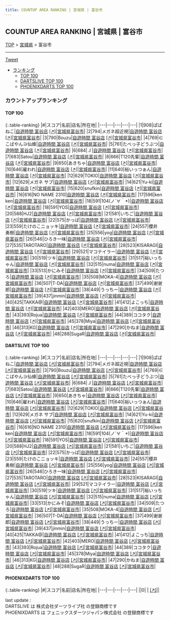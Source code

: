 ```yaml
---
title: COUNTUP AREA RANKING | 宮城県 | 富谷市
---
```

## COUNTUP AREA RANKING | 宮城県 | 富谷市

[TOP](/darts/rank/) > [宮城県](/darts/rank/宮城県/) > 富谷市

___

<a href="https://twitter.com/share?ref_src=twsrc%5Etfw" data-text="COUNTUP AREA RANKING | 宮城県富谷市" class="twitter-share-button" data-hashtags="DARTSLIVE,PHOENIXDARTS,darts,ダーツ" data-show-count="false">Tweet</a>

* [ランキング](#カウントアップランキング)
    * [TOP 100](#top-100)
    * [DARTSLIVE TOP 100](#dartslive-top-100)
    * [PHOENIXDARTS TOP 100](#phoenixdarts-top-100)

### カウントアップランキング

#### TOP 100



{:.table-ranking}
|#|スコア|名前|店名|所在地|
|---|---|---|---|---|
|1|908|<span class="rank-name-dl">ぱぱねこ</span>|<a href="/darts/rank/shops/6389c2f3322e246d0d9b047a20a7ba1e.html">自遊時間 富谷店</a> <a href="https://search.dartslive.com/jp/shop/6389c2f3322e246d0d9b047a20a7ba1e">[↗]</a>|<a href="/darts/rank/宮城県/富谷市">宮城県富谷市</a>|
|2|794|<span class="rank-name-dl">メガネ超近視</span>|<a href="/darts/rank/shops/6389c2f3322e246d0d9b047a20a7ba1e.html">自遊時間 富谷店</a> <a href="https://search.dartslive.com/jp/shop/6389c2f3322e246d0d9b047a20a7ba1e">[↗]</a>|<a href="/darts/rank/宮城県/富谷市">宮城県富谷市</a>|
|3|790|<span class="rank-name-dl">Bouzu</span>|<a href="/darts/rank/shops/6389c2f3322e246d0d9b047a20a7ba1e.html">自遊時間 富谷店</a> <a href="https://search.dartslive.com/jp/shop/6389c2f3322e246d0d9b047a20a7ba1e">[↗]</a>|<a href="/darts/rank/宮城県/富谷市">宮城県富谷市</a>|
|4|769|<span class="rank-name-dl">∈こばやん∋仙蜂</span>|<a href="/darts/rank/shops/6389c2f3322e246d0d9b047a20a7ba1e.html">自遊時間 富谷店</a> <a href="https://search.dartslive.com/jp/shop/6389c2f3322e246d0d9b047a20a7ba1e">[↗]</a>|<a href="/darts/rank/宮城県/富谷市">宮城県富谷市</a>|
|5|761|<span class="rank-name-dl">たべっ子どうぶつ</span>|<a href="/darts/rank/shops/6389c2f3322e246d0d9b047a20a7ba1e.html">自遊時間 富谷店</a> <a href="https://search.dartslive.com/jp/shop/6389c2f3322e246d0d9b047a20a7ba1e">[↗]</a>|<a href="/darts/rank/宮城県/富谷市">宮城県富谷市</a>|
|6|684|<span class="rank-name-dl">Ｊ</span>|<a href="/darts/rank/shops/6389c2f3322e246d0d9b047a20a7ba1e.html">自遊時間 富谷店</a> <a href="https://search.dartslive.com/jp/shop/6389c2f3322e246d0d9b047a20a7ba1e">[↗]</a>|<a href="/darts/rank/宮城県/富谷市">宮城県富谷市</a>|
|7|683|<span class="rank-name-dl">Satou</span>|<a href="/darts/rank/shops/6389c2f3322e246d0d9b047a20a7ba1e.html">自遊時間 富谷店</a> <a href="https://search.dartslive.com/jp/shop/6389c2f3322e246d0d9b047a20a7ba1e">[↗]</a>|<a href="/darts/rank/宮城県/富谷市">宮城県富谷市</a>|
|8|666|<span class="rank-name-dl">T120先輩</span>|<a href="/darts/rank/shops/6389c2f3322e246d0d9b047a20a7ba1e.html">自遊時間 富谷店</a> <a href="https://search.dartslive.com/jp/shop/6389c2f3322e246d0d9b047a20a7ba1e">[↗]</a>|<a href="/darts/rank/宮城県/富谷市">宮城県富谷市</a>|
|9|650|<span class="rank-name-dl">あきちゃ</span>|<a href="/darts/rank/shops/6389c2f3322e246d0d9b047a20a7ba1e.html">自遊時間 富谷店</a> <a href="https://search.dartslive.com/jp/shop/6389c2f3322e246d0d9b047a20a7ba1e">[↗]</a>|<a href="/darts/rank/宮城県/富谷市">宮城県富谷市</a>|
|10|646|<span class="rank-name-dl">雇われ</span>|<a href="/darts/rank/shops/6389c2f3322e246d0d9b047a20a7ba1e.html">自遊時間 富谷店</a> <a href="https://search.dartslive.com/jp/shop/6389c2f3322e246d0d9b047a20a7ba1e">[↗]</a>|<a href="/darts/rank/宮城県/富谷市">宮城県富谷市</a>|
|11|640|<span class="rank-name-dl">裕いっつぁん</span>|<a href="/darts/rank/shops/6389c2f3322e246d0d9b047a20a7ba1e.html">自遊時間 富谷店</a> <a href="https://search.dartslive.com/jp/shop/6389c2f3322e246d0d9b047a20a7ba1e">[↗]</a>|<a href="/darts/rank/宮城県/富谷市">宮城県富谷市</a>|
|12|629|<span class="rank-name-dl">TOKIO</span>|<a href="/darts/rank/shops/6389c2f3322e246d0d9b047a20a7ba1e.html">自遊時間 富谷店</a> <a href="https://search.dartslive.com/jp/shop/6389c2f3322e246d0d9b047a20a7ba1e">[↗]</a>|<a href="/darts/rank/宮城県/富谷市">宮城県富谷市</a>|
|12|629|<span class="rank-name-dl">メガネ サブ</span>|<a href="/darts/rank/shops/6389c2f3322e246d0d9b047a20a7ba1e.html">自遊時間 富谷店</a> <a href="https://search.dartslive.com/jp/shop/6389c2f3322e246d0d9b047a20a7ba1e">[↗]</a>|<a href="/darts/rank/宮城県/富谷市">宮城県富谷市</a>|
|14|621|<span class="rank-name-dl">Yu-ki</span>|<a href="/darts/rank/shops/6389c2f3322e246d0d9b047a20a7ba1e.html">自遊時間 富谷店</a> <a href="https://search.dartslive.com/jp/shop/6389c2f3322e246d0d9b047a20a7ba1e">[↗]</a>|<a href="/darts/rank/宮城県/富谷市">宮城県富谷市</a>|
|15|620|<span class="rank-name-dl">snufkin</span>|<a href="/darts/rank/shops/6389c2f3322e246d0d9b047a20a7ba1e.html">自遊時間 富谷店</a> <a href="https://search.dartslive.com/jp/shop/6389c2f3322e246d0d9b047a20a7ba1e">[↗]</a>|<a href="/darts/rank/宮城県/富谷市">宮城県富谷市</a>|
|16|616|<span class="rank-name-dl">NO NAME 2310</span>|<a href="/darts/rank/shops/6389c2f3322e246d0d9b047a20a7ba1e.html">自遊時間 富谷店</a> <a href="https://search.dartslive.com/jp/shop/6389c2f3322e246d0d9b047a20a7ba1e">[↗]</a>|<a href="/darts/rank/宮城県/富谷市">宮城県富谷市</a>|
|17|596|<span class="rank-name-dl">ken ken</span>|<a href="/darts/rank/shops/6389c2f3322e246d0d9b047a20a7ba1e.html">自遊時間 富谷店</a> <a href="https://search.dartslive.com/jp/shop/6389c2f3322e246d0d9b047a20a7ba1e">[↗]</a>|<a href="/darts/rank/宮城県/富谷市">宮城県富谷市</a>|
|18|591|<span class="rank-name-dl">104(ノ´∀｀*)</span>|<a href="/darts/rank/shops/6389c2f3322e246d0d9b047a20a7ba1e.html">自遊時間 富谷店</a> <a href="https://search.dartslive.com/jp/shop/6389c2f3322e246d0d9b047a20a7ba1e">[↗]</a>|<a href="/darts/rank/宮城県/富谷市">宮城県富谷市</a>|
|18|591|<span class="rank-name-dl">YOS</span>|<a href="/darts/rank/shops/6389c2f3322e246d0d9b047a20a7ba1e.html">自遊時間 富谷店</a> <a href="https://search.dartslive.com/jp/shop/6389c2f3322e246d0d9b047a20a7ba1e">[↗]</a>|<a href="/darts/rank/宮城県/富谷市">宮城県富谷市</a>|
|20|588|<span class="rank-name-dl">HJ2</span>|<a href="/darts/rank/shops/6389c2f3322e246d0d9b047a20a7ba1e.html">自遊時間 富谷店</a> <a href="https://search.dartslive.com/jp/shop/6389c2f3322e246d0d9b047a20a7ba1e">[↗]</a>|<a href="/darts/rank/宮城県/富谷市">宮城県富谷市</a>|
|21|581|<span class="rank-name-dl">いちご</span>|<a href="/darts/rank/shops/6389c2f3322e246d0d9b047a20a7ba1e.html">自遊時間 富谷店</a> <a href="https://search.dartslive.com/jp/shop/6389c2f3322e246d0d9b047a20a7ba1e">[↗]</a>|<a href="/darts/rank/宮城県/富谷市">宮城県富谷市</a>|
|22|575|<span class="rank-name-dl">かっぱ</span>|<a href="/darts/rank/shops/6389c2f3322e246d0d9b047a20a7ba1e.html">自遊時間 富谷店</a> <a href="https://search.dartslive.com/jp/shop/6389c2f3322e246d0d9b047a20a7ba1e">[↗]</a>|<a href="/darts/rank/宮城県/富谷市">宮城県富谷市</a>|
|23|559|<span class="rank-name-dl">たけのこニョッキ</span>|<a href="/darts/rank/shops/6389c2f3322e246d0d9b047a20a7ba1e.html">自遊時間 富谷店</a> <a href="https://search.dartslive.com/jp/shop/6389c2f3322e246d0d9b047a20a7ba1e">[↗]</a>|<a href="/darts/rank/宮城県/富谷市">宮城県富谷市</a>|
|24|557|<span class="rank-name-dl">櫻井　勇樹</span>|<a href="/darts/rank/shops/6389c2f3322e246d0d9b047a20a7ba1e.html">自遊時間 富谷店</a> <a href="https://search.dartslive.com/jp/shop/6389c2f3322e246d0d9b047a20a7ba1e">[↗]</a>|<a href="/darts/rank/宮城県/富谷市">宮城県富谷市</a>|
|25|556|<span class="rank-name-dl">yog</span>|<a href="/darts/rank/shops/6389c2f3322e246d0d9b047a20a7ba1e.html">自遊時間 富谷店</a> <a href="https://search.dartslive.com/jp/shop/6389c2f3322e246d0d9b047a20a7ba1e">[↗]</a>|<a href="/darts/rank/宮城県/富谷市">宮城県富谷市</a>|
|26|546|<span class="rank-name-dl">ひろき一味</span>|<a href="/darts/rank/shops/6389c2f3322e246d0d9b047a20a7ba1e.html">自遊時間 富谷店</a> <a href="https://search.dartslive.com/jp/shop/6389c2f3322e246d0d9b047a20a7ba1e">[↗]</a>|<a href="/darts/rank/宮城県/富谷市">宮城県富谷市</a>|
|27|535|<span class="rank-name-dl">TAROTARO</span>|<a href="/darts/rank/shops/6389c2f3322e246d0d9b047a20a7ba1e.html">自遊時間 富谷店</a> <a href="https://search.dartslive.com/jp/shop/6389c2f3322e246d0d9b047a20a7ba1e">[↗]</a>|<a href="/darts/rank/宮城県/富谷市">宮城県富谷市</a>|
|28|523|<span class="rank-name-dl">KISARAGI</span>|<a href="/darts/rank/shops/6389c2f3322e246d0d9b047a20a7ba1e.html">自遊時間 富谷店</a> <a href="https://search.dartslive.com/jp/shop/6389c2f3322e246d0d9b047a20a7ba1e">[↗]</a>|<a href="/darts/rank/宮城県/富谷市">宮城県富谷市</a>|
|29|521|<span class="rank-name-dl">マコテイラー</span>|<a href="/darts/rank/shops/6389c2f3322e246d0d9b047a20a7ba1e.html">自遊時間 富谷店</a> <a href="https://search.dartslive.com/jp/shop/6389c2f3322e246d0d9b047a20a7ba1e">[↗]</a>|<a href="/darts/rank/宮城県/富谷市">宮城県富谷市</a>|
|30|519|<span class="rank-name-dl">ツキ</span>|<a href="/darts/rank/shops/6389c2f3322e246d0d9b047a20a7ba1e.html">自遊時間 富谷店</a> <a href="https://search.dartslive.com/jp/shop/6389c2f3322e246d0d9b047a20a7ba1e">[↗]</a>|<a href="/darts/rank/宮城県/富谷市">宮城県富谷市</a>|
|31|517|<span class="rank-name-dl">裕いっちゃん</span>|<a href="/darts/rank/shops/6389c2f3322e246d0d9b047a20a7ba1e.html">自遊時間 富谷店</a> <a href="https://search.dartslive.com/jp/shop/6389c2f3322e246d0d9b047a20a7ba1e">[↗]</a>|<a href="/darts/rank/宮城県/富谷市">宮城県富谷市</a>|
|32|515|<span class="rank-name-dl">numa</span>|<a href="/darts/rank/shops/6389c2f3322e246d0d9b047a20a7ba1e.html">自遊時間 富谷店</a> <a href="https://search.dartslive.com/jp/shop/6389c2f3322e246d0d9b047a20a7ba1e">[↗]</a>|<a href="/darts/rank/宮城県/富谷市">宮城県富谷市</a>|
|33|513|<span class="rank-name-dl">かにみそ</span>|<a href="/darts/rank/shops/6389c2f3322e246d0d9b047a20a7ba1e.html">自遊時間 富谷店</a> <a href="https://search.dartslive.com/jp/shop/6389c2f3322e246d0d9b047a20a7ba1e">[↗]</a>|<a href="/darts/rank/宮城県/富谷市">宮城県富谷市</a>|
|34|509|<span class="rank-name-dl">たつろ</span>|<a href="/darts/rank/shops/6389c2f3322e246d0d9b047a20a7ba1e.html">自遊時間 富谷店</a> <a href="https://search.dartslive.com/jp/shop/6389c2f3322e246d0d9b047a20a7ba1e">[↗]</a>|<a href="/darts/rank/宮城県/富谷市">宮城県富谷市</a>|
|35|508|<span class="rank-name-dl">MOKA-4</span>|<a href="/darts/rank/shops/6389c2f3322e246d0d9b047a20a7ba1e.html">自遊時間 富谷店</a> <a href="https://search.dartslive.com/jp/shop/6389c2f3322e246d0d9b047a20a7ba1e">[↗]</a>|<a href="/darts/rank/宮城県/富谷市">宮城県富谷市</a>|
|36|507|<span class="rank-name-dl">T-DA</span>|<a href="/darts/rank/shops/6389c2f3322e246d0d9b047a20a7ba1e.html">自遊時間 富谷店</a> <a href="https://search.dartslive.com/jp/shop/6389c2f3322e246d0d9b047a20a7ba1e">[↗]</a>|<a href="/darts/rank/宮城県/富谷市">宮城県富谷市</a>|
|37|499|<span class="rank-name-dl">谢谢郎</span>|<a href="/darts/rank/shops/6389c2f3322e246d0d9b047a20a7ba1e.html">自遊時間 富谷店</a> <a href="https://search.dartslive.com/jp/shop/6389c2f3322e246d0d9b047a20a7ba1e">[↗]</a>|<a href="/darts/rank/宮城県/富谷市">宮城県富谷市</a>|
|38|449|<span class="rank-name-dl">うっちー</span>|<a href="/darts/rank/shops/6389c2f3322e246d0d9b047a20a7ba1e.html">自遊時間 富谷店</a> <a href="https://search.dartslive.com/jp/shop/6389c2f3322e246d0d9b047a20a7ba1e">[↗]</a>|<a href="/darts/rank/宮城県/富谷市">宮城県富谷市</a>|
|39|437|<span class="rank-name-dl">jinmin</span>|<a href="/darts/rank/shops/6389c2f3322e246d0d9b047a20a7ba1e.html">自遊時間 富谷店</a> <a href="https://search.dartslive.com/jp/shop/6389c2f3322e246d0d9b047a20a7ba1e">[↗]</a>|<a href="/darts/rank/宮城県/富谷市">宮城県富谷市</a>|
|40|425|<span class="rank-name-dl">TAKKA@</span>|<a href="/darts/rank/shops/6389c2f3322e246d0d9b047a20a7ba1e.html">自遊時間 富谷店</a> <a href="https://search.dartslive.com/jp/shop/6389c2f3322e246d0d9b047a20a7ba1e">[↗]</a>|<a href="/darts/rank/宮城県/富谷市">宮城県富谷市</a>|
|41|412|<span class="rank-name-dl">よこっち</span>|<a href="/darts/rank/shops/6389c2f3322e246d0d9b047a20a7ba1e.html">自遊時間 富谷店</a> <a href="https://search.dartslive.com/jp/shop/6389c2f3322e246d0d9b047a20a7ba1e">[↗]</a>|<a href="/darts/rank/宮城県/富谷市">宮城県富谷市</a>|
|42|403|<span class="rank-name-dl">MERO</span>|<a href="/darts/rank/shops/6389c2f3322e246d0d9b047a20a7ba1e.html">自遊時間 富谷店</a> <a href="https://search.dartslive.com/jp/shop/6389c2f3322e246d0d9b047a20a7ba1e">[↗]</a>|<a href="/darts/rank/宮城県/富谷市">宮城県富谷市</a>|
|43|393|<span class="rank-name-dl">Rojua</span>|<a href="/darts/rank/shops/6389c2f3322e246d0d9b047a20a7ba1e.html">自遊時間 富谷店</a> <a href="https://search.dartslive.com/jp/shop/6389c2f3322e246d0d9b047a20a7ba1e">[↗]</a>|<a href="/darts/rank/宮城県/富谷市">宮城県富谷市</a>|
|44|389|<span class="rank-name-dl">ココタク</span>|<a href="/darts/rank/shops/6389c2f3322e246d0d9b047a20a7ba1e.html">自遊時間 富谷店</a> <a href="https://search.dartslive.com/jp/shop/6389c2f3322e246d0d9b047a20a7ba1e">[↗]</a>|<a href="/darts/rank/宮城県/富谷市">宮城県富谷市</a>|
|45|378|<span class="rank-name-dl">Miya</span>|<a href="/darts/rank/shops/6389c2f3322e246d0d9b047a20a7ba1e.html">自遊時間 富谷店</a> <a href="https://search.dartslive.com/jp/shop/6389c2f3322e246d0d9b047a20a7ba1e">[↗]</a>|<a href="/darts/rank/宮城県/富谷市">宮城県富谷市</a>|
|46|313|<span class="rank-name-dl">KG</span>|<a href="/darts/rank/shops/6389c2f3322e246d0d9b047a20a7ba1e.html">自遊時間 富谷店</a> <a href="https://search.dartslive.com/jp/shop/6389c2f3322e246d0d9b047a20a7ba1e">[↗]</a>|<a href="/darts/rank/宮城県/富谷市">宮城県富谷市</a>|
|47|290|<span class="rank-name-dl">かねま</span>|<a href="/darts/rank/shops/6389c2f3322e246d0d9b047a20a7ba1e.html">自遊時間 富谷店</a> <a href="https://search.dartslive.com/jp/shop/6389c2f3322e246d0d9b047a20a7ba1e">[↗]</a>|<a href="/darts/rank/宮城県/富谷市">宮城県富谷市</a>|
|48|288|<span class="rank-name-dl">SugaR</span>|<a href="/darts/rank/shops/6389c2f3322e246d0d9b047a20a7ba1e.html">自遊時間 富谷店</a> <a href="https://search.dartslive.com/jp/shop/6389c2f3322e246d0d9b047a20a7ba1e">[↗]</a>|<a href="/darts/rank/宮城県/富谷市">宮城県富谷市</a>|


#### DARTSLIVE TOP 100



{:.table-ranking}
|#|スコア|名前|店名|所在地|
|---|---|---|---|---|
|1|908|<span class="rank-name-dl">ぱぱねこ</span>|<a href="/darts/rank/shops/6389c2f3322e246d0d9b047a20a7ba1e.html">自遊時間 富谷店</a> <a href="https://search.dartslive.com/jp/shop/6389c2f3322e246d0d9b047a20a7ba1e">[↗]</a>|<a href="/darts/rank/宮城県/富谷市">宮城県富谷市</a>|
|2|794|<span class="rank-name-dl">メガネ超近視</span>|<a href="/darts/rank/shops/6389c2f3322e246d0d9b047a20a7ba1e.html">自遊時間 富谷店</a> <a href="https://search.dartslive.com/jp/shop/6389c2f3322e246d0d9b047a20a7ba1e">[↗]</a>|<a href="/darts/rank/宮城県/富谷市">宮城県富谷市</a>|
|3|790|<span class="rank-name-dl">Bouzu</span>|<a href="/darts/rank/shops/6389c2f3322e246d0d9b047a20a7ba1e.html">自遊時間 富谷店</a> <a href="https://search.dartslive.com/jp/shop/6389c2f3322e246d0d9b047a20a7ba1e">[↗]</a>|<a href="/darts/rank/宮城県/富谷市">宮城県富谷市</a>|
|4|769|<span class="rank-name-dl">∈こばやん∋仙蜂</span>|<a href="/darts/rank/shops/6389c2f3322e246d0d9b047a20a7ba1e.html">自遊時間 富谷店</a> <a href="https://search.dartslive.com/jp/shop/6389c2f3322e246d0d9b047a20a7ba1e">[↗]</a>|<a href="/darts/rank/宮城県/富谷市">宮城県富谷市</a>|
|5|761|<span class="rank-name-dl">たべっ子どうぶつ</span>|<a href="/darts/rank/shops/6389c2f3322e246d0d9b047a20a7ba1e.html">自遊時間 富谷店</a> <a href="https://search.dartslive.com/jp/shop/6389c2f3322e246d0d9b047a20a7ba1e">[↗]</a>|<a href="/darts/rank/宮城県/富谷市">宮城県富谷市</a>|
|6|684|<span class="rank-name-dl">Ｊ</span>|<a href="/darts/rank/shops/6389c2f3322e246d0d9b047a20a7ba1e.html">自遊時間 富谷店</a> <a href="https://search.dartslive.com/jp/shop/6389c2f3322e246d0d9b047a20a7ba1e">[↗]</a>|<a href="/darts/rank/宮城県/富谷市">宮城県富谷市</a>|
|7|683|<span class="rank-name-dl">Satou</span>|<a href="/darts/rank/shops/6389c2f3322e246d0d9b047a20a7ba1e.html">自遊時間 富谷店</a> <a href="https://search.dartslive.com/jp/shop/6389c2f3322e246d0d9b047a20a7ba1e">[↗]</a>|<a href="/darts/rank/宮城県/富谷市">宮城県富谷市</a>|
|8|666|<span class="rank-name-dl">T120先輩</span>|<a href="/darts/rank/shops/6389c2f3322e246d0d9b047a20a7ba1e.html">自遊時間 富谷店</a> <a href="https://search.dartslive.com/jp/shop/6389c2f3322e246d0d9b047a20a7ba1e">[↗]</a>|<a href="/darts/rank/宮城県/富谷市">宮城県富谷市</a>|
|9|650|<span class="rank-name-dl">あきちゃ</span>|<a href="/darts/rank/shops/6389c2f3322e246d0d9b047a20a7ba1e.html">自遊時間 富谷店</a> <a href="https://search.dartslive.com/jp/shop/6389c2f3322e246d0d9b047a20a7ba1e">[↗]</a>|<a href="/darts/rank/宮城県/富谷市">宮城県富谷市</a>|
|10|646|<span class="rank-name-dl">雇われ</span>|<a href="/darts/rank/shops/6389c2f3322e246d0d9b047a20a7ba1e.html">自遊時間 富谷店</a> <a href="https://search.dartslive.com/jp/shop/6389c2f3322e246d0d9b047a20a7ba1e">[↗]</a>|<a href="/darts/rank/宮城県/富谷市">宮城県富谷市</a>|
|11|640|<span class="rank-name-dl">裕いっつぁん</span>|<a href="/darts/rank/shops/6389c2f3322e246d0d9b047a20a7ba1e.html">自遊時間 富谷店</a> <a href="https://search.dartslive.com/jp/shop/6389c2f3322e246d0d9b047a20a7ba1e">[↗]</a>|<a href="/darts/rank/宮城県/富谷市">宮城県富谷市</a>|
|12|629|<span class="rank-name-dl">TOKIO</span>|<a href="/darts/rank/shops/6389c2f3322e246d0d9b047a20a7ba1e.html">自遊時間 富谷店</a> <a href="https://search.dartslive.com/jp/shop/6389c2f3322e246d0d9b047a20a7ba1e">[↗]</a>|<a href="/darts/rank/宮城県/富谷市">宮城県富谷市</a>|
|12|629|<span class="rank-name-dl">メガネ サブ</span>|<a href="/darts/rank/shops/6389c2f3322e246d0d9b047a20a7ba1e.html">自遊時間 富谷店</a> <a href="https://search.dartslive.com/jp/shop/6389c2f3322e246d0d9b047a20a7ba1e">[↗]</a>|<a href="/darts/rank/宮城県/富谷市">宮城県富谷市</a>|
|14|621|<span class="rank-name-dl">Yu-ki</span>|<a href="/darts/rank/shops/6389c2f3322e246d0d9b047a20a7ba1e.html">自遊時間 富谷店</a> <a href="https://search.dartslive.com/jp/shop/6389c2f3322e246d0d9b047a20a7ba1e">[↗]</a>|<a href="/darts/rank/宮城県/富谷市">宮城県富谷市</a>|
|15|620|<span class="rank-name-dl">snufkin</span>|<a href="/darts/rank/shops/6389c2f3322e246d0d9b047a20a7ba1e.html">自遊時間 富谷店</a> <a href="https://search.dartslive.com/jp/shop/6389c2f3322e246d0d9b047a20a7ba1e">[↗]</a>|<a href="/darts/rank/宮城県/富谷市">宮城県富谷市</a>|
|16|616|<span class="rank-name-dl">NO NAME 2310</span>|<a href="/darts/rank/shops/6389c2f3322e246d0d9b047a20a7ba1e.html">自遊時間 富谷店</a> <a href="https://search.dartslive.com/jp/shop/6389c2f3322e246d0d9b047a20a7ba1e">[↗]</a>|<a href="/darts/rank/宮城県/富谷市">宮城県富谷市</a>|
|17|596|<span class="rank-name-dl">ken ken</span>|<a href="/darts/rank/shops/6389c2f3322e246d0d9b047a20a7ba1e.html">自遊時間 富谷店</a> <a href="https://search.dartslive.com/jp/shop/6389c2f3322e246d0d9b047a20a7ba1e">[↗]</a>|<a href="/darts/rank/宮城県/富谷市">宮城県富谷市</a>|
|18|591|<span class="rank-name-dl">104(ノ´∀｀*)</span>|<a href="/darts/rank/shops/6389c2f3322e246d0d9b047a20a7ba1e.html">自遊時間 富谷店</a> <a href="https://search.dartslive.com/jp/shop/6389c2f3322e246d0d9b047a20a7ba1e">[↗]</a>|<a href="/darts/rank/宮城県/富谷市">宮城県富谷市</a>|
|18|591|<span class="rank-name-dl">YOS</span>|<a href="/darts/rank/shops/6389c2f3322e246d0d9b047a20a7ba1e.html">自遊時間 富谷店</a> <a href="https://search.dartslive.com/jp/shop/6389c2f3322e246d0d9b047a20a7ba1e">[↗]</a>|<a href="/darts/rank/宮城県/富谷市">宮城県富谷市</a>|
|20|588|<span class="rank-name-dl">HJ2</span>|<a href="/darts/rank/shops/6389c2f3322e246d0d9b047a20a7ba1e.html">自遊時間 富谷店</a> <a href="https://search.dartslive.com/jp/shop/6389c2f3322e246d0d9b047a20a7ba1e">[↗]</a>|<a href="/darts/rank/宮城県/富谷市">宮城県富谷市</a>|
|21|581|<span class="rank-name-dl">いちご</span>|<a href="/darts/rank/shops/6389c2f3322e246d0d9b047a20a7ba1e.html">自遊時間 富谷店</a> <a href="https://search.dartslive.com/jp/shop/6389c2f3322e246d0d9b047a20a7ba1e">[↗]</a>|<a href="/darts/rank/宮城県/富谷市">宮城県富谷市</a>|
|22|575|<span class="rank-name-dl">かっぱ</span>|<a href="/darts/rank/shops/6389c2f3322e246d0d9b047a20a7ba1e.html">自遊時間 富谷店</a> <a href="https://search.dartslive.com/jp/shop/6389c2f3322e246d0d9b047a20a7ba1e">[↗]</a>|<a href="/darts/rank/宮城県/富谷市">宮城県富谷市</a>|
|23|559|<span class="rank-name-dl">たけのこニョッキ</span>|<a href="/darts/rank/shops/6389c2f3322e246d0d9b047a20a7ba1e.html">自遊時間 富谷店</a> <a href="https://search.dartslive.com/jp/shop/6389c2f3322e246d0d9b047a20a7ba1e">[↗]</a>|<a href="/darts/rank/宮城県/富谷市">宮城県富谷市</a>|
|24|557|<span class="rank-name-dl">櫻井　勇樹</span>|<a href="/darts/rank/shops/6389c2f3322e246d0d9b047a20a7ba1e.html">自遊時間 富谷店</a> <a href="https://search.dartslive.com/jp/shop/6389c2f3322e246d0d9b047a20a7ba1e">[↗]</a>|<a href="/darts/rank/宮城県/富谷市">宮城県富谷市</a>|
|25|556|<span class="rank-name-dl">yog</span>|<a href="/darts/rank/shops/6389c2f3322e246d0d9b047a20a7ba1e.html">自遊時間 富谷店</a> <a href="https://search.dartslive.com/jp/shop/6389c2f3322e246d0d9b047a20a7ba1e">[↗]</a>|<a href="/darts/rank/宮城県/富谷市">宮城県富谷市</a>|
|26|546|<span class="rank-name-dl">ひろき一味</span>|<a href="/darts/rank/shops/6389c2f3322e246d0d9b047a20a7ba1e.html">自遊時間 富谷店</a> <a href="https://search.dartslive.com/jp/shop/6389c2f3322e246d0d9b047a20a7ba1e">[↗]</a>|<a href="/darts/rank/宮城県/富谷市">宮城県富谷市</a>|
|27|535|<span class="rank-name-dl">TAROTARO</span>|<a href="/darts/rank/shops/6389c2f3322e246d0d9b047a20a7ba1e.html">自遊時間 富谷店</a> <a href="https://search.dartslive.com/jp/shop/6389c2f3322e246d0d9b047a20a7ba1e">[↗]</a>|<a href="/darts/rank/宮城県/富谷市">宮城県富谷市</a>|
|28|523|<span class="rank-name-dl">KISARAGI</span>|<a href="/darts/rank/shops/6389c2f3322e246d0d9b047a20a7ba1e.html">自遊時間 富谷店</a> <a href="https://search.dartslive.com/jp/shop/6389c2f3322e246d0d9b047a20a7ba1e">[↗]</a>|<a href="/darts/rank/宮城県/富谷市">宮城県富谷市</a>|
|29|521|<span class="rank-name-dl">マコテイラー</span>|<a href="/darts/rank/shops/6389c2f3322e246d0d9b047a20a7ba1e.html">自遊時間 富谷店</a> <a href="https://search.dartslive.com/jp/shop/6389c2f3322e246d0d9b047a20a7ba1e">[↗]</a>|<a href="/darts/rank/宮城県/富谷市">宮城県富谷市</a>|
|30|519|<span class="rank-name-dl">ツキ</span>|<a href="/darts/rank/shops/6389c2f3322e246d0d9b047a20a7ba1e.html">自遊時間 富谷店</a> <a href="https://search.dartslive.com/jp/shop/6389c2f3322e246d0d9b047a20a7ba1e">[↗]</a>|<a href="/darts/rank/宮城県/富谷市">宮城県富谷市</a>|
|31|517|<span class="rank-name-dl">裕いっちゃん</span>|<a href="/darts/rank/shops/6389c2f3322e246d0d9b047a20a7ba1e.html">自遊時間 富谷店</a> <a href="https://search.dartslive.com/jp/shop/6389c2f3322e246d0d9b047a20a7ba1e">[↗]</a>|<a href="/darts/rank/宮城県/富谷市">宮城県富谷市</a>|
|32|515|<span class="rank-name-dl">numa</span>|<a href="/darts/rank/shops/6389c2f3322e246d0d9b047a20a7ba1e.html">自遊時間 富谷店</a> <a href="https://search.dartslive.com/jp/shop/6389c2f3322e246d0d9b047a20a7ba1e">[↗]</a>|<a href="/darts/rank/宮城県/富谷市">宮城県富谷市</a>|
|33|513|<span class="rank-name-dl">かにみそ</span>|<a href="/darts/rank/shops/6389c2f3322e246d0d9b047a20a7ba1e.html">自遊時間 富谷店</a> <a href="https://search.dartslive.com/jp/shop/6389c2f3322e246d0d9b047a20a7ba1e">[↗]</a>|<a href="/darts/rank/宮城県/富谷市">宮城県富谷市</a>|
|34|509|<span class="rank-name-dl">たつろ</span>|<a href="/darts/rank/shops/6389c2f3322e246d0d9b047a20a7ba1e.html">自遊時間 富谷店</a> <a href="https://search.dartslive.com/jp/shop/6389c2f3322e246d0d9b047a20a7ba1e">[↗]</a>|<a href="/darts/rank/宮城県/富谷市">宮城県富谷市</a>|
|35|508|<span class="rank-name-dl">MOKA-4</span>|<a href="/darts/rank/shops/6389c2f3322e246d0d9b047a20a7ba1e.html">自遊時間 富谷店</a> <a href="https://search.dartslive.com/jp/shop/6389c2f3322e246d0d9b047a20a7ba1e">[↗]</a>|<a href="/darts/rank/宮城県/富谷市">宮城県富谷市</a>|
|36|507|<span class="rank-name-dl">T-DA</span>|<a href="/darts/rank/shops/6389c2f3322e246d0d9b047a20a7ba1e.html">自遊時間 富谷店</a> <a href="https://search.dartslive.com/jp/shop/6389c2f3322e246d0d9b047a20a7ba1e">[↗]</a>|<a href="/darts/rank/宮城県/富谷市">宮城県富谷市</a>|
|37|499|<span class="rank-name-dl">谢谢郎</span>|<a href="/darts/rank/shops/6389c2f3322e246d0d9b047a20a7ba1e.html">自遊時間 富谷店</a> <a href="https://search.dartslive.com/jp/shop/6389c2f3322e246d0d9b047a20a7ba1e">[↗]</a>|<a href="/darts/rank/宮城県/富谷市">宮城県富谷市</a>|
|38|449|<span class="rank-name-dl">うっちー</span>|<a href="/darts/rank/shops/6389c2f3322e246d0d9b047a20a7ba1e.html">自遊時間 富谷店</a> <a href="https://search.dartslive.com/jp/shop/6389c2f3322e246d0d9b047a20a7ba1e">[↗]</a>|<a href="/darts/rank/宮城県/富谷市">宮城県富谷市</a>|
|39|437|<span class="rank-name-dl">jinmin</span>|<a href="/darts/rank/shops/6389c2f3322e246d0d9b047a20a7ba1e.html">自遊時間 富谷店</a> <a href="https://search.dartslive.com/jp/shop/6389c2f3322e246d0d9b047a20a7ba1e">[↗]</a>|<a href="/darts/rank/宮城県/富谷市">宮城県富谷市</a>|
|40|425|<span class="rank-name-dl">TAKKA@</span>|<a href="/darts/rank/shops/6389c2f3322e246d0d9b047a20a7ba1e.html">自遊時間 富谷店</a> <a href="https://search.dartslive.com/jp/shop/6389c2f3322e246d0d9b047a20a7ba1e">[↗]</a>|<a href="/darts/rank/宮城県/富谷市">宮城県富谷市</a>|
|41|412|<span class="rank-name-dl">よこっち</span>|<a href="/darts/rank/shops/6389c2f3322e246d0d9b047a20a7ba1e.html">自遊時間 富谷店</a> <a href="https://search.dartslive.com/jp/shop/6389c2f3322e246d0d9b047a20a7ba1e">[↗]</a>|<a href="/darts/rank/宮城県/富谷市">宮城県富谷市</a>|
|42|403|<span class="rank-name-dl">MERO</span>|<a href="/darts/rank/shops/6389c2f3322e246d0d9b047a20a7ba1e.html">自遊時間 富谷店</a> <a href="https://search.dartslive.com/jp/shop/6389c2f3322e246d0d9b047a20a7ba1e">[↗]</a>|<a href="/darts/rank/宮城県/富谷市">宮城県富谷市</a>|
|43|393|<span class="rank-name-dl">Rojua</span>|<a href="/darts/rank/shops/6389c2f3322e246d0d9b047a20a7ba1e.html">自遊時間 富谷店</a> <a href="https://search.dartslive.com/jp/shop/6389c2f3322e246d0d9b047a20a7ba1e">[↗]</a>|<a href="/darts/rank/宮城県/富谷市">宮城県富谷市</a>|
|44|389|<span class="rank-name-dl">ココタク</span>|<a href="/darts/rank/shops/6389c2f3322e246d0d9b047a20a7ba1e.html">自遊時間 富谷店</a> <a href="https://search.dartslive.com/jp/shop/6389c2f3322e246d0d9b047a20a7ba1e">[↗]</a>|<a href="/darts/rank/宮城県/富谷市">宮城県富谷市</a>|
|45|378|<span class="rank-name-dl">Miya</span>|<a href="/darts/rank/shops/6389c2f3322e246d0d9b047a20a7ba1e.html">自遊時間 富谷店</a> <a href="https://search.dartslive.com/jp/shop/6389c2f3322e246d0d9b047a20a7ba1e">[↗]</a>|<a href="/darts/rank/宮城県/富谷市">宮城県富谷市</a>|
|46|313|<span class="rank-name-dl">KG</span>|<a href="/darts/rank/shops/6389c2f3322e246d0d9b047a20a7ba1e.html">自遊時間 富谷店</a> <a href="https://search.dartslive.com/jp/shop/6389c2f3322e246d0d9b047a20a7ba1e">[↗]</a>|<a href="/darts/rank/宮城県/富谷市">宮城県富谷市</a>|
|47|290|<span class="rank-name-dl">かねま</span>|<a href="/darts/rank/shops/6389c2f3322e246d0d9b047a20a7ba1e.html">自遊時間 富谷店</a> <a href="https://search.dartslive.com/jp/shop/6389c2f3322e246d0d9b047a20a7ba1e">[↗]</a>|<a href="/darts/rank/宮城県/富谷市">宮城県富谷市</a>|
|48|288|<span class="rank-name-dl">SugaR</span>|<a href="/darts/rank/shops/6389c2f3322e246d0d9b047a20a7ba1e.html">自遊時間 富谷店</a> <a href="https://search.dartslive.com/jp/shop/6389c2f3322e246d0d9b047a20a7ba1e">[↗]</a>|<a href="/darts/rank/宮城県/富谷市">宮城県富谷市</a>|


#### PHOENIXDARTS TOP 100



{:.table-ranking}
|#|スコア|名前|店名|所在地|
|---|---|---|---|---|
||0|<span class="rank-name-dl"> </span>|<a href="/darts/rank/shops/.html"></a> <a href="">[↗]</a>|<a href="/darts/rank//"></a>|


<div class="footer border-top border-gray-light mt-5 pt-3 text-right text-gray">
    last update : <span style="font-weight: italic" id="foot_last_modified"></span><br />
    DARTSLIVE は 株式会社ダーツライブ社 の登録商標です<br />
    PHOENIXDARTS は フェニックスダーツジャパン株式会社 の登録商標です<br />
</div>

<script src="https://cdnjs.cloudflare.com/ajax/libs/jquery.tablesorter/2.31.3/js/jquery.tablesorter.min.js" integrity="sha512-qzgd5cYSZcosqpzpn7zF2ZId8f/8CHmFKZ8j7mU4OUXTNRd5g+ZHBPsgKEwoqxCtdQvExE5LprwwPAgoicguNg==" crossorigin="anonymous" referrerpolicy="no-referrer"></script>
<link rel="stylesheet" href="https://cdnjs.cloudflare.com/ajax/libs/jquery.tablesorter/2.31.3/css/theme.default.min.css" integrity="sha512-wghhOJkjQX0Lh3NSWvNKeZ0ZpNn+SPVXX1Qyc9OCaogADktxrBiBdKGDoqVUOyhStvMBmJQ8ZdMHiR3wuEq8+w==" crossorigin="anonymous" referrerpolicy="no-referrer" />
<script>
$(function() {
    $(".table-ranking").tablesorter({sortList:[[0, 0]]});
    $("#foot_last_modified").text(formatDate(new Date(document.lastModified), 'yyyy-MM-dd HH:mm:ss'));
});
</script>

<script async src="https://platform.twitter.com/widgets.js" charset="utf-8"></script>